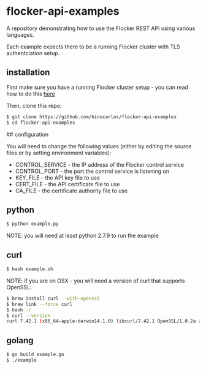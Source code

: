 # flocker-api-examples

A repository demonstrating how to use the Flocker REST API using various languages.

Each example expects there to be a running Flocker cluster with TLS authentciation setup.

## installation

First make sure you have a running Flocker cluster setup - you can read how to do this [here](https://docs.clusterhq.com)

Then, clone this repo:

```bash
$ git clone https://github.com/binocarlos/flocker-api-examples
$ cd flocker-api-examples
```

## configuration

You will need to change the following values (either by editing the source files or by setting
environment variables):

 * CONTROL_SERVICE - the IP address of the Flocker control service
 * CONTROL_PORT - the port the control service is listening on
 * KEY_FILE - the API key file to use
 * CERT_FILE - the API certificate file to use
 * CA_FILE - the certificate authority file to use

## python

```bash
$ python example.py
```

NOTE: you will need at least python 2.7.9 to run the example

## curl

```bash
$ bash example.sh
```

NOTE: if you are on OSX - you will need a version of curl that supports OpenSSL:

```bash
$ brew install curl --with-openssl
$ brew link --force curl
$ hash -r
$ curl --version
curl 7.42.1 (x86_64-apple-darwin14.1.0) libcurl/7.42.1 OpenSSL/1.0.2a zlib/1.2.5
```

## golang

```bash
$ go build example.go
$ ./example
```
